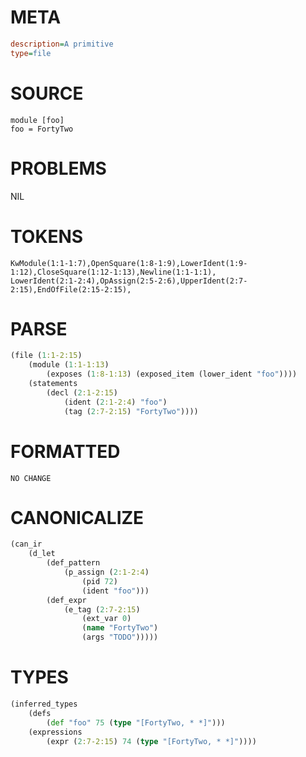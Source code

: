 # META
~~~ini
description=A primitive
type=file
~~~
# SOURCE
~~~roc
module [foo]
foo = FortyTwo
~~~
# PROBLEMS
NIL
# TOKENS
~~~zig
KwModule(1:1-1:7),OpenSquare(1:8-1:9),LowerIdent(1:9-1:12),CloseSquare(1:12-1:13),Newline(1:1-1:1),
LowerIdent(2:1-2:4),OpAssign(2:5-2:6),UpperIdent(2:7-2:15),EndOfFile(2:15-2:15),
~~~
# PARSE
~~~clojure
(file (1:1-2:15)
	(module (1:1-1:13)
		(exposes (1:8-1:13) (exposed_item (lower_ident "foo"))))
	(statements
		(decl (2:1-2:15)
			(ident (2:1-2:4) "foo")
			(tag (2:7-2:15) "FortyTwo"))))
~~~
# FORMATTED
~~~roc
NO CHANGE
~~~
# CANONICALIZE
~~~clojure
(can_ir
	(d_let
		(def_pattern
			(p_assign (2:1-2:4)
				(pid 72)
				(ident "foo")))
		(def_expr
			(e_tag (2:7-2:15)
				(ext_var 0)
				(name "FortyTwo")
				(args "TODO")))))
~~~
# TYPES
~~~clojure
(inferred_types
	(defs
		(def "foo" 75 (type "[FortyTwo, * *]")))
	(expressions
		(expr (2:7-2:15) 74 (type "[FortyTwo, * *]"))))
~~~